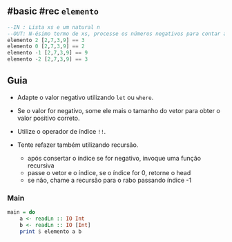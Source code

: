 ## #basic #rec `elemento`
```hs
--IN : Lista xs e um natural n
--OUT: N-ésimo termo de xs, processe os números negativos para contar a partir do fim
elemento 2 [2,7,3,9] == 3
elemento 0 [2,7,3,9] == 2
elemento -1 [2,7,3,9] == 9
elemento -2 [2,7,3,9] == 3
```

## Guia
- Adapte o valor negativo utilizando `let` ou `where`. 
- Se o valor for negativo, some ele mais o tamanho do vetor para obter o valor positivo correto.
- Utilize o operador de índice `!!`.

- Tente refazer também utilizando recursão.
    - após consertar o índice se for negativo, invoque uma função recursiva
    - passe o vetor e o índice, se o índice for 0, retorne o head
    - se não, chame a recursão para o rabo passando índice -1

<!--MAIN_BEGIN-->
### Main
```hs
main = do
    a <- readLn :: IO Int
    b <- readLn :: IO [Int]
    print $ elemento a b

```
<!--MAIN_END-->

